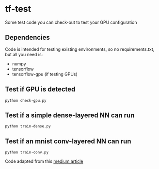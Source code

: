 # tf-test

Some test code you can check-out to test your GPU configuration

## Dependencies

Code is intended for testing existing environments, so no requirements.txt, but all you need is:

* numpy
* tensorflow
* tensorflow-gpu (if testing GPUs)

## Test if GPU is detected

`python check-gpu.py`

## Test if a simple dense-layered NN can run

`python train-dense.py`

## Test if an mnist conv-layered NN can run

`python train-conv.py`

Code adapted from this [medium article](https://towardsdatascience.com/build-your-own-convolution-neural-network-in-5-mins-4217c2cf964f)

